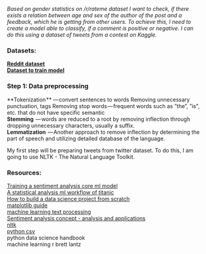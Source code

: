 _Based on gender statistics on /r/rateme dataset I want to check, if there exists a relation between age and sex of the author of the post and a feedback, which he is getting from other users. To achieve this, I need to create a model able to classify, if a comment is positive or negative. I can do this using a dataset of tweets from a contest on Kaggle._

### Datasets:
**[Reddit dataset](https://www.kaggle.com/nikkou/gender-statistics-of-rrateme)**  
**[Dataset to train model](https://www.kaggle.com/kazanova/sentiment140)**



### **Step 1: Data preprocessing**  


**Tokenization ** — convert sentences to words
Removing unnecessary punctuation, tags
Removing stop words — frequent words such as ”the”, ”is”, etc. that do not have specific semantic  
**Stemming**  — words are reduced to a root by removing inflection through dropping unnecessary characters, usually a suffix.  
**Lemmatization**  — Another approach to remove inflection by determining the part of speech and utilizing detailed database of the    language.  

My first step will be preparing tweets from twitter dataset. To do this, I am going to use NLTK - The Natural Language Toolkit.


### Resources:
[Training a sentiment analysis core ml model](https://heartbeat.fritz.ai/training-a-sentiment-analysis-core-ml-model-28823b21322c)  
[A statistical analysis ml workflow of titanic](https://www.kaggle.com/masumrumi/a-statistical-analysis-ml-workflow-of-titanic)  
[How to build a data science project from scratch](https://medium.freecodecamp.org/how-to-build-a-data-science-project-from-scratch-dc4f096a62a1)  
[matplotlib guide](https://realpython.com/python-matplotlib-guide/)  
[machine learning text processing](https://towardsdatascience.com/machine-learning-text-processing-1d5a2d638958)  
[Sentiment analysis concept - analysis and applications](https://towardsdatascience.com/sentiment-analysis-concept-analysis-and-applications-6c94d6f58c17)  
[nltk](https://www.nltk.org/)  
[python csv](https://realpython.com/python-csv/)  
python data science handbook  
machine learning r brett lantz  
